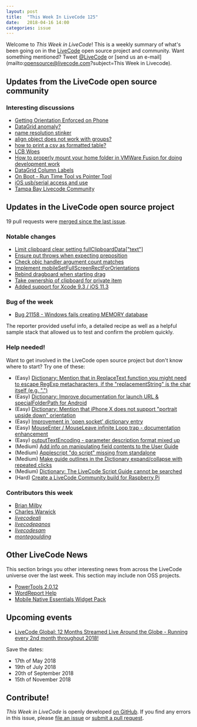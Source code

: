 ```yaml
---
layout: post
title:  "This Week In LiveCode 125"
date:   2018-04-16 14:00
categories: issue
---
```


Welcome to *This Week in LiveCode*!  This is a weekly summary of what's been
going on in the [LiveCode](https://livecode.com/) open source project and
community.  Want something mentioned?  Tweet
[@LiveCode](https://twitter.com/LiveCode) or
[send us an e-mail](mailto:opensource@livecode.com?subject=This Week in Livecode).

## Updates from the LiveCode open source community

<!---
### News & blog posts

- [LiveCode 9.0 GM](https://livecode.com/livecode-9-0-gm/)
--->



### Interesting discussions

- [Getting Orientation Enforced on Phone](https://www.mail-archive.com/use-livecode@lists.runrev.com/msg93979.html)
- [DataGrid anomaly?](https://www.mail-archive.com/use-livecode@lists.runrev.com/msg93982.html)
- [name resolution stinker](https://www.mail-archive.com/use-livecode@lists.runrev.com/msg93986.html)
- [align object does not work with groups?](https://www.mail-archive.com/use-livecode@lists.runrev.com/msg93995.html)
- [how to print a csv as formatted table?](https://www.mail-archive.com/use-livecode@lists.runrev.com/msg94023.html)
- [LCB Woes](https://www.mail-archive.com/use-livecode@lists.runrev.com/msg94024.html)
- [How to properly mount your home folder in VMWare Fusion for doing development work](https://www.mail-archive.com/use-livecode@lists.runrev.com/msg94037.html)
- [DataGrid Column Labels](https://www.mail-archive.com/use-livecode@lists.runrev.com/msg94041.html)
- [On Boot - Run Time Tool vs Pointer Tool](https://www.mail-archive.com/use-livecode@lists.runrev.com/msg94054.html)
- [iOS usb/serial access and use](https://www.mail-archive.com/use-livecode@lists.runrev.com/msg94061.html)
- [Tampa Bay Livecode Community](http://forums.livecode.com/viewtopic.php?f=30&t=30876)


## Updates in the LiveCode open source project

19 pull requests were [merged since the last issue](https://github.com/search?utf8=✓&q=org%3Alivecode+is%3Apublic+is%3Apr+is%3Amerged+merged%3A2018-04-09..2018-04-15&type=Issues).


<!---
### New LiveCode releases

- [LiveCode 9 is out, read all about it here](https://us7.campaign-archive.com/?u=8404b344b09103bf489dd8a9a&id=c574bcb9b3)
--->


### Notable changes

- [Limit clipboard clear setting fullClipboardData["text"]](https://github.com/livecode/livecode/pull/6468)
- [Ensure put throws when expecting preposition](https://github.com/livecode/livecode/pull/6449)
- [Check objc handler argument count matches](https://github.com/livecode/livecode/pull/6437)
- [Implement mobileSetFullScreenRectForOrientations](https://github.com/livecode/livecode/pull/6427)
- [Rebind dragboard when starting drag](https://github.com/livecode/livecode/pull/6407)
- [Take ownership of clipboard for private item](https://github.com/livecode/livecode/pull/6415)
- [Added support for Xcode 9.3 / iOS 11.3](https://github.com/livecode/livecode/pull/6325)


### Bug of the week

- [Bug 21158 - Windows fails creating MEMORY database](http://quality.livecode.com/show_bug.cgi?id=21158)

The reporter provided useful info, a detailed recipe as well as a helpful sample stack that allowed us to test and confirm the problem quickly.


### Help needed!

Want to get involved in the LiveCode open source project but don't know where
to start?  Try one of these:

- (Easy) [Dictionary: Mention that in ReplaceText function you might need to escape RegExp metacharacters, if the "replacementString" is the char itself (e.g. ".")](http://quality.livecode.com/show_bug.cgi?id=20943)
- (Easy) [Dictionary: Improve documentation for launch URL & specialFolderPath for Android](http://quality.livecode.com/show_bug.cgi?id=20722)
- (Easy) [Dictionary: Mention that iPhone X does not support "portrait upside down" orientation](http://quality.livecode.com/show_bug.cgi?id=20640)
- (Easy) [Improvement in 'open socket' dictionary entry](http://quality.livecode.com/show_bug.cgi?id=19597)
- (Easy) [MouseEnter / MouseLeave infinite Loop trap - documentation enhancement](http://quality.livecode.com/show_bug.cgi?id=20529)
- (Easy) [outputTextEncoding - parameter description format mixed up](http://quality.livecode.com/show_bug.cgi?id=19351)
- (Medium) [Add info on manipulating field contents to the User Guide](http://quality.livecode.com/show_bug.cgi?id=18990)
- (Medium) [Applescript "do script" missing from standalone](http://quality.livecode.com/show_bug.cgi?id=20993)
- (Medium) [Make guide outlines in the Dictionary expand/collapse with repeated clicks](http://quality.livecode.com/show_bug.cgi?id=18184)
- (Medium) [Dictionary: The LiveCode Script Guide cannot be searched](http://quality.livecode.com/show_bug.cgi?id=15957)
- (Hard) [Create a LiveCode Community build for Raspberry Pi](http://forums.livecode.com/viewtopic.php?f=76&t=27912)

### Contributors this week

- [Brian Milby](https://github.com/bwmilby)
- [Charles Warwick](https://github.com/techstrategies)
- *[livecodeali](https://github.com/livecodeali)*
- *[livecodepanos](https://github.com/livecodepanos)*
- *[livecodesam](https://github.com/livecodesam)*
- *[montegoulding](https://github.com/montegoulding)*


## Other LiveCode News


This section brings you other interesting news from across the LiveCode universe over the last week. This section may include non OSS projects.

- [PowerTools 2.0.12](https://www.mail-archive.com/use-livecode@lists.runrev.com/msg93964.html)
- [WordReport Help](https://www.mail-archive.com/use-livecode@lists.runrev.com/msg93980.html)
- [Mobile Native Essentials Widget Pack](https://www.mail-archive.com/use-livecode@lists.runrev.com/msg93988.html)



## Upcoming events

* [LiveCode Global: 12 Months Streamed Live Around the Globe - Running every 2nd month throughout 2018!](https://livecode.com/global/) 

Save the dates:

- 17th of May 2018
- 19th of July 2018
- 20th of September 2018
- 15th of November 2018


## Contribute!

*This Week in LiveCode* is openly developed
[on GitHub](https://github.com/livecode/this-week-in-livecode).
If you find any errors in this issue, please
[file an issue](https://github.com/livecode/this-week-in-livecode/issues) or
[submit a pull request](https://github.com/livecode/this-week-in-livecode/pulls).
